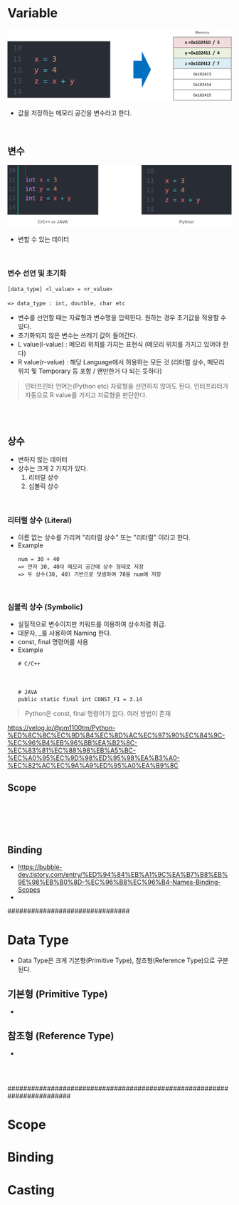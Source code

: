 # Variable
![Varialbe](img/Variable.png)
* 값을 저장하는 메모리 공간을 변수라고 한다.
</br>


## 변수
![Python_Varialbe](img/Python_Variable.png)
* 변할 수 있는 데이터
</br>

### 변수 선언 및 초기화
``` 
[data_type] <l_value> = <r_value>

=> data_type : int, doutble, char etc
```
* 변수를 선언할 때는 자료형과 변수명을 입력한다. 원하는 경우 초기값을 적용할 수 있다.
* 초기화되지 않은 변수는 쓰레기 값이 들어간다.
* L value(l-value) : 메모리 위치를 가지는 표현식 (메모리 위치를 가지고 있어야 한다)
* R value(r-value) : 해당 Language에서 허용하는 모든 것 (리터럴 상수, 메모리 위치 및 Temporary 등 포함 / 왠만한거 다 되는 듯하다)
> 인터프린터 언어는(Python etc) 자료형을 선언하지 않아도 된다. 인터프리터가 자동으로 R value를 가지고 자료형을 판단한다.

</br>
</br>


## 상수
* 변하지 않는 데이터
* 상수는 크게 2 가지가 있다.
    1) 리터럴 상수
    2) 심볼릭 상수
</br>

### 리터럴 상수 (Literal)
* 이름 없는 상수를 가리켜 "리터럴 상수" 또는 "리터럴" 이라고 한다.
* Example
    ```
    num = 30 + 40
    => 먼저 30, 40이 메모리 공간에 상수 형태로 저장
    => 두 상수(30, 40) 기반으로 덧셈하여 70을 num에 저장
    ```
</br>

### 심볼릭 상수 (Symbolic)
* 실질적으로 변수이지만 키워드를 이용하여 상수처럼 취급.
* 대문자, _를 사용하여 Naming 한다.
* const, final 명령어를 사용
* Example
    ```
    # C/C++



    # JAVA
    public static final int CONST_FI = 3.14    
    ```
> Python은 const, final 명령어가 없다. 여러 방법이 존재


https://velog.io/@pm1100tm/Python-%ED%8C%8C%EC%9D%B4%EC%8D%AC%EC%97%90%EC%84%9C-%EC%96%B4%EB%96%BB%EA%B2%8C-%EC%83%81%EC%88%98%EB%A5%BC-%EC%A0%95%EC%9D%98%ED%95%98%EA%B3%A0-%EC%82%AC%EC%9A%A9%ED%95%A0%EA%B9%8C

## Scope






</br>
</br>




</br>
</br>



## Binding
* https://bubble-dev.tistory.com/entry/%ED%94%84%EB%A1%9C%EA%B7%B8%EB%9E%98%EB%B0%8D-%EC%96%B8%EC%96%B4-Names-Binding-Scopes
* 




###############################


# Data Type
* Data Type은 크게 기본형(Primitive Type), 참조형(Reference Type)으로 구분된다.

## 기본형 (Primitive Type)
* 


## 참조형 (Reference Type)
* 




</br>
</br>

########################################################################


# Scope






# Binding





# Casting


